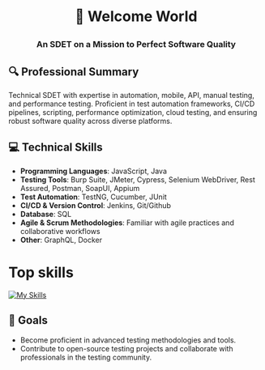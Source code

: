 # <p align="center">🚀 Welcome World</p>
### <p align="center">An SDET on a Mission to Perfect Software Quality</p>

## 🔍 Professional Summary
Technical SDET with expertise in automation, mobile, API, manual testing, and performance testing. Proficient in test automation frameworks, CI/CD pipelines, scripting, performance optimization, cloud testing, and ensuring robust software quality across diverse platforms.

## 💻 Technical Skills
- **Programming Languages**: JavaScript, Java  
- **Testing Tools**: Burp Suite, JMeter, Cypress, Selenium WebDriver, Rest Assured, Postman, SoapUI, Appium  
- **Test Automation**: TestNG, Cucumber, JUnit  
- **CI/CD & Version Control**: Jenkins, Git/Github  
- **Database**: SQL  
- **Agile & Scrum Methodologies**: Familiar with agile practices and collaborative workflows  
- **Other**: GraphQL, Docker

# Top skills
[![My Skills](https://skillicons.dev/icons?i=javascript,java,cypress,selenium,postman,jenkins,git,github,graphql,docker&theme=light)](https://skillicons.dev)

## 🌱 Goals
- Become proficient in advanced testing methodologies and tools.  
- Contribute to open-source testing projects and collaborate with professionals in the testing community.

